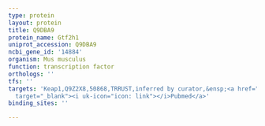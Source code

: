 ```yaml
---
type: protein
layout: protein
title: Q9DBA9
protein_name: Gtf2h1
uniprot_accession: Q9DBA9
ncbi_gene_id: '14884'
organism: Mus musculus
function: transcription factor
orthologs: ''
tfs: ''
targets: 'Keap1,Q9Z2X8,50868,TRRUST,inferred by curator,&ensp;<a href="https://www.ncbi.nlm.nih.gov/pubmed/?term=29087512%5Buid%5D+OR+20173742%5Buid%5D"
  target="_blank"><i uk-icon="icon: link"></i>Pubmed</a>'
binding_sites: ''

---
```

